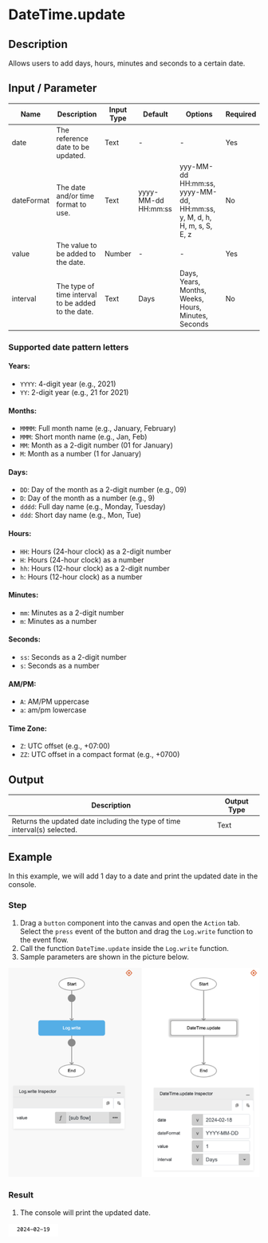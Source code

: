 # DateTime.update

## Description

Allows users to add days, hours, minutes and seconds to a certain date.

## Input / Parameter

| Name | Description | Input Type | Default | Options | Required |
| ------ | ------ | ------ | ------ | ------ | ------ |
| date | The reference date to be updated. | Text | - | - | Yes |
| dateFormat | The date and/or time format to use. | Text | yyyy-MM-dd HH:mm:ss | yyy-MM-dd HH:mm:ss, yyyy-MM-dd, HH:mm:ss, y, M, d, h, H, m, s, S, E, z | No |
| value | The value to be added to the date. | Number | - | - | Yes |
| interval | The type of time interval to be added to the date. | Text | Days | Days, Years, Months, Weeks, Hours, Minutes, Seconds | No |


### Supported date pattern letters

#### Years:
- `YYYY`: 4-digit year (e.g., 2021)
- `YY`: 2-digit year (e.g., 21 for 2021)

#### Months:
- `MMMM`: Full month name (e.g., January, February)
- `MMM`: Short month name (e.g., Jan, Feb)
- `MM`: Month as a 2-digit number (01 for January)
- `M`: Month as a number (1 for January)

#### Days:
- `DD`: Day of the month as a 2-digit number (e.g., 09)
- `D`: Day of the month as a number (e.g., 9)
- `dddd`: Full day name (e.g., Monday, Tuesday)
- `ddd`: Short day name (e.g., Mon, Tue)

#### Hours:
- `HH`: Hours (24-hour clock) as a 2-digit number
- `H`: Hours (24-hour clock) as a number
- `hh`: Hours (12-hour clock) as a 2-digit number
- `h`: Hours (12-hour clock) as a number

#### Minutes:
- `mm`: Minutes as a 2-digit number
- `m`: Minutes as a number

#### Seconds:
- `ss`: Seconds as a 2-digit number
- `s`: Seconds as a number

#### AM/PM:
- `A`: AM/PM uppercase
- `a`: am/pm lowercase

#### Time Zone:
- `Z`: UTC offset (e.g., +07:00)
- `ZZ`: UTC offset in a compact format (e.g., +0700)

## Output

| Description | Output Type |
| ------ | ------ |
| Returns the updated date including the type of time interval(s) selected. | Text |

## Example

In this example, we will add 1 day to a date and print the updated date in the console.

### Step

1. Drag a `button` component into the canvas and open the `Action` tab. Select the `press` event of the button and drag the `Log.write` function to the event flow.
2. Call the function `DateTime.update` inside the `Log.write` function.
3. Sample parameters are shown in the picture below.

![](./update-step-1.png)

### Result

1. The console will print the updated date.

![](./update-result-1.png)

